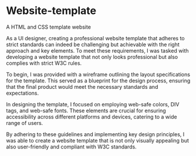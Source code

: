 # Website-template
A HTML and CSS template website

As a UI designer, creating a professional website template that adheres to strict standards can indeed be challenging but achievable with the right approach and key elements. To meet these requirements, I was tasked with developing a website template that not only looks professional but also complies with strict W3C rules.

To begin, I was provided with a wireframe outlining the layout specifications for the template. This served as a blueprint for the design process, ensuring that the final product would meet the necessary standards and expectations.

In designing the template, I focused on employing web-safe colors, DIV tags, and web-safe fonts. These elements are crucial for ensuring accessibility across different platforms and devices, catering to a wide range of users.

By adhering to these guidelines and implementing key design principles, I was able to create a website template that is not only visually appealing but also user-friendly and compliant with W3C standards.

